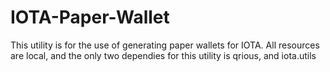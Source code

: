 # IOTA-Paper-Wallet

This utility is for the use of generating paper wallets for IOTA.
All resources are local, and the only two dependies for this utility is qrious, and iota.utils
